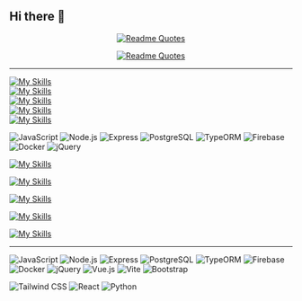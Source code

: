 ## Hi there 👋

<div align="center">

[![Readme Quotes](https://quotes-github-readme.vercel.app/api?type=horizontal&theme=algolia&quote=沒有程式與咖啡的清晨，如同黯淡的黎明&author=Sui)](https://github.com/piyushsuthar/github-readme-quotes)

[![Readme Quotes](https://quotes-github-readme.vercel.app/api?type=horizontal&theme=algolia&quote=Morning%20without%20coding%20＆%20coffee%20is%20a%20dwindled%20Dawn&author=Sui)](https://github.com/piyushsuthar/github-readme-quotes)

  
</div>

***
[![My Skills](https://skillicons.dev/icons?i=js,html,css,jquery,vite,react,py,mysql)](https://skillicons.dev)<br>
[![My Skills](https://skillicons.dev/icons?i=nodejs,express,postgres,docker)](https://skillicons.dev)<br>
[![My Skills](https://skillicons.dev/icons?i=flask,django,postman)](https://skillicons.dev)<br>
[![My Skills](https://skillicons.dev/icons?i=linux,ubuntu,raspberrypi)](https://skillicons.dev)<br>
[![My Skills](https://skillicons.dev/icons?i=git,github,md,notion,vscode,replit,stackoverflow,npm,yarn)](https://skillicons.dev)

![JavaScript](https://img.shields.io/badge/javascript-%23323330.svg?style=for-the-badge&logo=javascript&logoColor=%23F7DF1E)
![Node.js](https://img.shields.io/badge/node.js-%23339933.svg?style=for-the-badge&logo=node.js&logoColor=white)
![Express](https://img.shields.io/badge/express.js-%23404d59.svg?style=for-the-badge)
![PostgreSQL](https://img.shields.io/badge/postgresql-%23336791.svg?style=for-the-badge&logo=postgresql&logoColor=white)
![TypeORM](https://img.shields.io/badge/typeorm-%23007ACC.svg?style=for-the-badge&logo=typeorm&logoColor=white)
![Firebase](https://img.shields.io/badge/firebase-%23FFCA28.svg?style=for-the-badge&logo=firebase&logoColor=black)
![Docker](https://img.shields.io/badge/docker-%230db7ed.svg?style=for-the-badge&logo=docker&logoColor=white)
![jQuery](https://img.shields.io/badge/jquery-%230769AD.svg?style=for-the-badge&logo=jquery&logoColor=white)

<!-- 第一排：核心前端技能 -->
[![My Skills](https://skillicons.dev/icons?i=js,html,css,jquery,vite,react)](https://skillicons.dev)<br>

<!-- 第二排：後端與資料庫 -->
[![My Skills](https://skillicons.dev/icons?i=nodejs,express,postgres,docker,py)](https://skillicons.dev)<br>

<!-- 第三排：全端框架與API工具 -->
[![My Skills](https://skillicons.dev/icons?i=flask,django,postman)](https://skillicons.dev)<br>

<!-- 第四排：作業系統與裝置 -->
[![My Skills](https://skillicons.dev/icons?i=linux,ubuntu,raspberrypi)](https://skillicons.dev)<br>

<!-- 第五排：開發工具與平台 -->
[![My Skills](https://skillicons.dev/icons?i=git,github,md,notion,vscode,replit,stackoverflow,npm,yarn)](https://skillicons.dev)

---

<!-- 進階技能徽章（For-the-badge 風格） -->
![JavaScript](https://img.shields.io/badge/javascript-%23323330.svg?style=for-the-badge&logo=javascript&logoColor=%23F7DF1E)
![Node.js](https://img.shields.io/badge/node.js-%23339933.svg?style=for-the-badge&logo=node.js&logoColor=white)
![Express](https://img.shields.io/badge/express.js-%23404d59.svg?style=for-the-badge)
![PostgreSQL](https://img.shields.io/badge/postgresql-%23336791.svg?style=for-the-badge&logo=postgresql&logoColor=white)
![TypeORM](https://img.shields.io/badge/typeorm-%23007ACC.svg?style=for-the-badge&logo=typeorm&logoColor=white)
![Firebase](https://img.shields.io/badge/firebase-%23FFCA28.svg?style=for-the-badge&logo=firebase&logoColor=black)
![Docker](https://img.shields.io/badge/docker-%230db7ed.svg?style=for-the-badge&logo=docker&logoColor=white)
![jQuery](https://img.shields.io/badge/jquery-%230769AD.svg?style=for-the-badge&logo=jquery&logoColor=white)
![Vue.js](https://img.shields.io/badge/vuejs-%2335495e.svg?style=for-the-badge&logo=vuedotjs&logoColor=%234FC08D)
![Vite](https://img.shields.io/badge/vite-%23646CFF.svg?style=for-the-badge&logo=vite&logoColor=white)
![Bootstrap](https://img.shields.io/badge/bootstrap-%238511FA.svg?style=for-the-badge&logo=bootstrap&logoColor=white)

<!-- 平面風格徽章（統一 Tailwind / React / Python） -->
![Tailwind CSS](https://img.shields.io/badge/Tailwind_CSS-06B6D4?style=flat&logo=tailwind-css&logoColor=white)
![React](https://img.shields.io/badge/React-61DAFB?style=flat&logo=react&logoColor=black)
![Python](https://img.shields.io/badge/Python-3776AB?style=flat&logo=python&logoColor=white)


<!--
**hsilan-sui/hsilan-sui** is a ✨ _special_ ✨ repository because its `README.md` (this file) appears on your GitHub profile.

Here are some ideas to get you started:

- 🔭 I’m currently working on ...
- 🌱 I’m currently learning ...
- 👯 I’m looking to collaborate on ...
- 🤔 I’m looking for help with ...
- 💬 Ask me about ...
- 📫 How to reach me: ...
- 😄 Pronouns: ...
- ⚡ Fun fact: ...
-->
